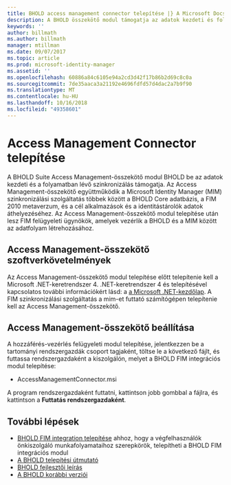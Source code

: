 ```yaml
---
title: BHOLD access management connector telepítése |} A Microsoft Docs
description: A BHOLD összekötő modul támogatja az adatok kezdeti és folyamatos szinkronizálása
keywords: ''
author: billmath
ms.author: billmath
manager: mtillman
ms.date: 09/07/2017
ms.topic: article
ms.prod: microsoft-identity-manager
ms.assetid: ''
ms.openlocfilehash: 60886a84c6105e94a2cd3d42f17b86b2d69c8c0a
ms.sourcegitcommit: 7de35aaca3a21192e4696fdfd57d4dac2a7b9f90
ms.translationtype: MT
ms.contentlocale: hu-HU
ms.lasthandoff: 10/16/2018
ms.locfileid: "49358601"
---
```

# <a name="access-management-connector-installation"></a>Access Management Connector telepítése

A BHOLD Suite Access Management-összekötő modul BHOLD be az adatok kezdeti és a folyamatban lévő szinkronizálás támogatja. Az Access Management-összekötő együttműködik a Microsoft Identity Manager (MIM) szinkronizálási szolgáltatás többek között a BHOLD Core adatbázis, a FIM 2010 metaverzum, és a cél alkalmazások és a identitástárolók adatok áthelyezéséhez. Az Access Management-összekötő modul telepítése után lesz FIM felügyeleti ügynökök, amelyek vezérlik a BHOLD és a MIM között az adatfolyam létrehozásához.

## <a name="access-management-connector-software-requirements"></a>Access Management-összekötő szoftverkövetelmények

Az Access Management-összekötő modul telepítése előtt telepítenie kell a Microsoft .NET-keretrendszer 4. .NET-keretrendszer 4 és telepítésével kapcsolatos további információkért lásd: a [a Microsoft .NET-kezdőlap](http://www.microsoft.com/net).
A FIM szinkronizálási szolgáltatás a mim-et futtató számítógépen telepítenie kell az Access Management-összekötő.

## <a name="access-management-connector-setup"></a>Access Management-összekötő beállítása

A hozzáférés-vezérlés felügyeleti modul telepítése, jelentkezzen be a tartományi rendszergazdák csoport tagjaként, töltse le a következő fájlt, és futtassa rendszergazdaként a kiszolgálón, melyet a BHOLD FIM integrációs modul telepítése:

- AccessManagementConnector.msi

A program rendszergazdaként futtatni, kattintson jobb gombbal a fájlra, és kattintson a **Futtatás rendszergazdaként**.

## <a name="next-steps"></a>További lépések

- [BHOLD FIM integration telepítése](https://technet.microsoft.com/library/jj134093(v=ws.10).aspx) ahhoz, hogy a végfelhasználók önkiszolgáló munkafolyamataihoz szerepkörök, telepítheti a BHOLD FIM integrációs modul
- [A BHOLD telepítési útmutató](bhold-installation-guide.md)
- [BHOLD fejlesztői leírás](../reference/mim2016-bhold-developer-reference.md)
- [A BHOLD korábbi verziói](../reference/version-bhold-history.md)

